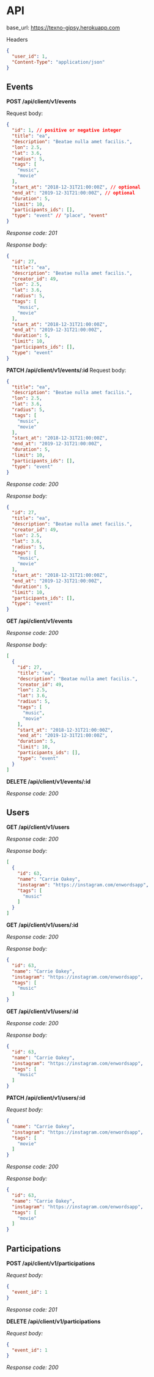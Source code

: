 # API
base_url:  https://texno-gipsy.herokuapp.com

Headers
```json
{
  "user_id": 1,
  "Content-Type": "application/json"
}
```

## Events
**POST /api/client/v1/events**

Request body:
```json
{
  "id": 1, // positive or negative integer
  "title": "ea",
  "description": "Beatae nulla amet facilis.",
  "lon": 2.5,
  "lat": 3.6,
  "radius": 5,
  "tags": [
    "music",
    "movie"
  ],
  "start_at": "2018-12-31T21:00:00Z", // optional
  "end_at": "2019-12-31T21:00:00Z", // optional
  "duration": 5,
  "limit": 10,
  "participants_ids": [],
  "type": "event" // "place", "event"
}
```

*Response code: 201*

*Response body:*
```json
{
  "id": 27,
  "title": "ea",
  "description": "Beatae nulla amet facilis.",
  "creator_id": 49,
  "lon": 2.5,
  "lat": 3.6,
  "radius": 5,
  "tags": [
    "music",
    "movie"
  ],
  "start_at": "2018-12-31T21:00:00Z",
  "end_at": "2019-12-31T21:00:00Z",
  "duration": 5,
  "limit": 10,
  "participants_ids": [],
  "type": "event"
}
```

**PATCH /api/client/v1/events/:id**
Request body:
```json
{
  "title": "ea",
  "description": "Beatae nulla amet facilis.",
  "lon": 2.5,
  "lat": 3.6,
  "radius": 5,
  "tags": [
    "music",
    "movie"
  ],
  "start_at": "2018-12-31T21:00:00Z",
  "end_at": "2019-12-31T21:00:00Z",
  "duration": 5,
  "limit": 10,
  "participants_ids": [],
  "type": "event"
}
```

*Response code: 200*

*Response body:*
```json
{
  "id": 27,
  "title": "ea",
  "description": "Beatae nulla amet facilis.",
  "creator_id": 49,
  "lon": 2.5,
  "lat": 3.6,
  "radius": 5,
  "tags": [
    "music",
    "movie"
  ],
  "start_at": "2018-12-31T21:00:00Z",
  "end_at": "2019-12-31T21:00:00Z",
  "duration": 5,
  "limit": 10,
  "participants_ids": [],
  "type": "event"
}
```

**GET /api/client/v1/events**

*Response code: 200*

*Response body:*
```json
[
  {
    "id": 27,
    "title": "ea",
    "description": "Beatae nulla amet facilis.",
    "creator_id": 49,
    "lon": 2.5,
    "lat": 3.6,
    "radius": 5,
    "tags": [
      "music",
      "movie"
    ],
    "start_at": "2018-12-31T21:00:00Z",
    "end_at": "2019-12-31T21:00:00Z",
    "duration": 5,
    "limit": 10,
    "participants_ids": [],
    "type": "event"
  }
]
```

**DELETE /api/client/v1/events/:id**

*Response code: 200*

## Users

**GET /api/client/v1/users**

*Response code: 200*

*Response body:*
```json
[
  {
    "id": 63,
    "name": "Carrie Oakey",
    "instagram": "https://instagram.com/enwordsapp",
    "tags": [
      "music"
    ]
  }
]
```

**GET /api/client/v1/users/:id**

*Response code: 200*

*Response body:*
```json
{
  "id": 63,
  "name": "Carrie Oakey",
  "instagram": "https://instagram.com/enwordsapp",
  "tags": [
    "music"
  ]
}
```

**GET /api/client/v1/users/:id**

*Response code: 200*

*Response body:*
```json
{
  "id": 63,
  "name": "Carrie Oakey",
  "instagram": "https://instagram.com/enwordsapp",
  "tags": [
    "music"
  ]
}
```

**PATCH /api/client/v1/users/:id**

*Request body:*
```json
{
  "name": "Carrie Oakey",
  "instagram": "https://instagram.com/enwordsapp",
  "tags": [
    "movie"
  ]
}
```
*Response code: 200*

*Response body:*
```json
{
  "id": 63,
  "name": "Carrie Oakey",
  "instagram": "https://instagram.com/enwordsapp",
  "tags": [
    "movie"
  ]
}
```

## Participations

**POST /api/client/v1/participations**

*Request body:*
```json
{
  "event_id": 1
}
```
*Response code: 201*

**DELETE /api/client/v1/participations**

*Request body:*
```json
{
  "event_id": 1
}
```
*Response code: 200*
